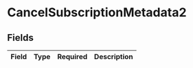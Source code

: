 # CancelSubscriptionMetadata2


## Fields

| Field       | Type        | Required    | Description |
| ----------- | ----------- | ----------- | ----------- |